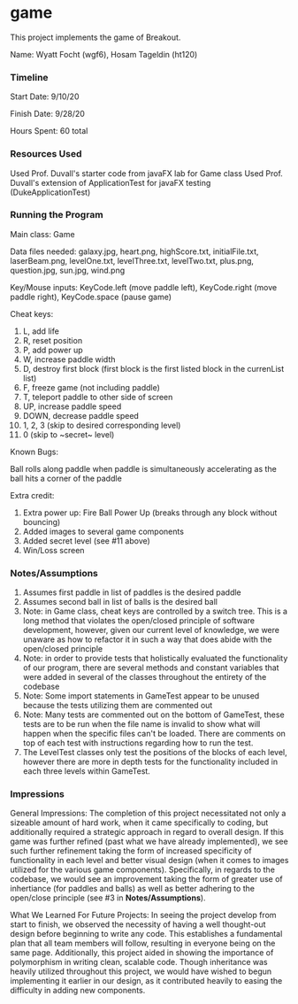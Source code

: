 game
====

This project implements the game of Breakout.

Name: Wyatt Focht (wgf6), Hosam Tageldin (ht120)

### Timeline

Start Date: 9/10/20

Finish Date: 9/28/20

Hours Spent: 60 total

### Resources Used

Used Prof. Duvall's starter code from javaFX lab for Game class
Used Prof. Duvall's extension of ApplicationTest for javaFX testing (DukeApplicationTest)

### Running the Program

Main class: Game

Data files needed: galaxy.jpg, heart.png, highScore.txt, initialFile.txt, laserBeam.png, levelOne.txt, levelThree.txt, levelTwo.txt, plus.png, question.jpg, sun.jpg, wind.png

Key/Mouse inputs: KeyCode.left (move paddle left), KeyCode.right (move paddle right), KeyCode.space (pause game)

Cheat keys:

1. L, add life
2. R, reset position
3. P, add power up
4. W, increase paddle width
5. D, destroy first block (first block is the first listed block in the currenList list)
6. F, freeze game (not including paddle)
7. T, teleport paddle to other side of screen
8. UP, increase paddle speed
9. DOWN, decrease paddle speed
10. 1, 2, 3 (skip to desired corresponding level)
11. 0 (skip to ~secret~ level)

Known Bugs:

Ball rolls along paddle when paddle is simultaneously accelerating as the ball hits a corner of the paddle

Extra credit:

1. Extra power up: Fire Ball Power Up (breaks through any block without bouncing)
2. Added images to several game components
3. Added secret level (see #11 above)
4. Win/Loss screen

### Notes/Assumptions

1. Assumes first paddle in list of paddles is the desired paddle
2. Assumes second ball in list of balls is the desired ball
3. Note: in Game class, cheat keys are controlled by a switch tree.  This is a long method that violates the open/closed
principle of software development, however, given our current level of knowledge, we were unaware as how to refactor 
it in such a way that does abide with the open/closed principle
4. Note: in order to provide tests that holistically evaluated the functionality of our program, there are several
methods and constant variables that were added in several of the classes throughout the entirety of the codebase
5. Note: Some import statements in GameTest appear to be unused because the tests utilizing them are commented out
6. Note: Many tests are commented out on the bottom of GameTest, these tests are to be run when the file name 
is invalid to show what will happen when the specific files can't be loaded. There are comments on top of each
test with instructions regarding how to run the test.
7. The LevelTest classes only test the positions of the blocks of each level, however there are more in
depth tests for the functionality included in each three levels within GameTest.
 



### Impressions

General Impressions: The completion of this project necessitated not only a sizeable amount of hard work, when it 
came specifically to coding, but additionally required a strategic approach in regard to overall design.
If this game was further refined (past what we have already implemented), we see such further refinement
taking the form of increased specificity of functionality in each level and better visual design (when it comes to 
images utilized for the various game components).  Specifically, in regards to the codebase, we would see
an improvement taking the form of greater use of inhertiance (for paddles and balls) as well as better adhering
to the open/close principle (see #3 in **Notes/Assumptions**).
 

What We Learned For Future Projects: In seeing the project develop from start to finish, we observed the necessity
of having a well thought-out design before beginning to write any code.  This establishes a fundamental plan
that all team members will follow, resulting in everyone being on the same page.  Additionally, this project aided
in showing the importance of polymorphism in writing clean, scalable code.  Though inheritance was heavily utilized
throughout this project, we would have wished to begun implementing it earlier in our design, as it contributed
heavily to easing the difficulty in adding new components.